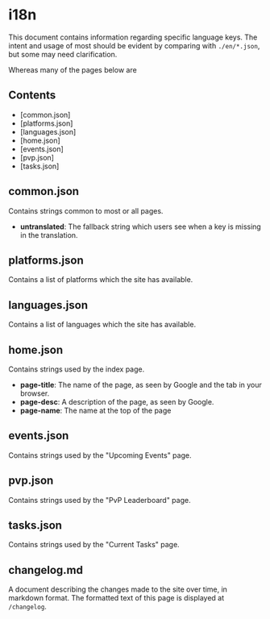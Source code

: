 # i18n

This document contains information regarding specific language keys. The intent and usage of most should be evident by comparing with `./en/*.json`, but some may need clarification.

Whereas many of the pages below are

## Contents

- [common.json]
- [platforms.json]
- [languages.json]
- [home.json]
- [events.json]
- [pvp.json]
- [tasks.json]

## common.json

Contains strings common to most or all pages.

- **untranslated**: The fallback string which users see when a key is missing in the translation.

## platforms.json

Contains a list of platforms which the site has available.

## languages.json

Contains a list of languages which the site has available.

## home.json

Contains strings used by the index page.

- **page-title**: The name of the page, as seen by Google and the tab in your browser.
- **page-desc**: A description of the page, as seen by Google.
- **page-name**: The name at the top of the page

## events.json

Contains strings used by the "Upcoming Events" page.

## pvp.json

Contains strings used by the "PvP Leaderboard" page.

## tasks.json

Contains strings used by the "Current Tasks" page.

## changelog.md

A document describing the changes made to the site over time, in markdown format. The formatted text of this page is displayed at `/changelog`.
